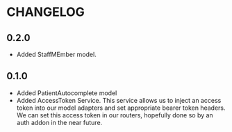 # CHANGELOG

## 0.2.0
* Added StaffMEmber model.

## 0.1.0
* Added PatientAutocomplete model
* Added AccessToken Service. This service allows us to inject an access token
into our model adapters and set appropriate bearer token headers. We can set
this access token in our routers, hopefully done so by an auth addon in the
near future.
